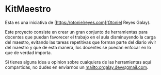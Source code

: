 # KitMaestro

Esta es una iniciativa de [https://otonielreyes.com](Otoniel Reyes Galay).

Este proyecto consiste en crear un gran conjunto de herramientas para docentes que puedan favorecer el trabajo en el aula disminuyendo la carga del maestro, evitando las tareas repetitivas que forman parte del diario vivir del maestro y que de esta manera, los docentes se puedan enfocar en lo que de verdad importa.

Si tienes alguna idea u opinion sobre cualquiera de las herramientas aqui compartidas, no dudes en enviarnos un [mailto:orgalay.dev@gmail.com](mail).
